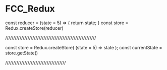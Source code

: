 # FCC_Redux

const reducer = (state = 5) => {
  return state;
}
const store = Redux.createStore(reducer)

/////////////////////////////////////////////////////////

const store = Redux.createStore(
  (state = 5) => state
);
const currentState = store.getState()

//////////////////////////////////////
